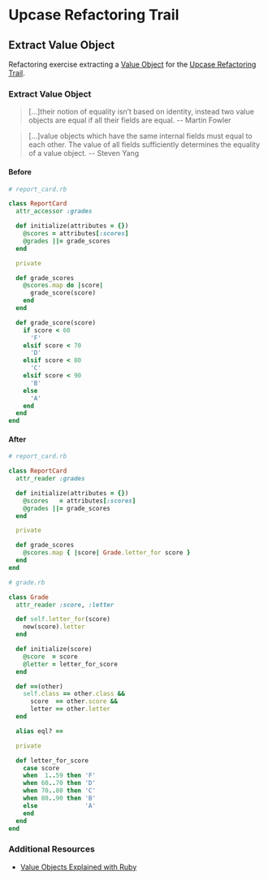 # Upcase Refactoring Trail

## Extract Value Object

Refactoring exercise extracting a [Value Object](https://martinfowler.com/bliki/ValueObject.html) for the [Upcase Refactoring Trail](https://thoughtbot.com/upcase/refactoring).

### Extract Value Object

> [...]their notion of equality isn’t based on identity, instead two value objects are equal if all their fields are equal. -- Martin Fowler

> [...]value objects which have the same internal fields must equal to each other. The value of all fields sufficiently determines the equality of a value object. -- Steven Yang

#### Before

```ruby
# report_card.rb

class ReportCard
  attr_accessor :grades

  def initialize(attributes = {})
    @scores = attributes[:scores]
    @grades ||= grade_scores
  end

  private

  def grade_scores
    @scores.map do |score|
      grade_score(score)
    end
  end

  def grade_score(score)
    if score < 60
      'F'
    elsif score < 70
      'D'
    elsif score < 80
      'C'
    elsif score < 90
      'B'
    else
      'A'
    end
  end
end
```

#### After

```ruby
# report_card.rb

class ReportCard
  attr_reader :grades

  def initialize(attributes = {})
    @scores   = attributes[:scores]
    @grades ||= grade_scores
  end

  private

  def grade_scores
    @scores.map { |score| Grade.letter_for score }
  end
end
```

```ruby
# grade.rb

class Grade
  attr_reader :score, :letter

  def self.letter_for(score)
    new(score).letter
  end

  def initialize(score)
    @score  = score
    @letter = letter_for_score
  end

  def ==(other)
    self.class == other.class &&
      score  == other.score &&
      letter == other.letter
  end

  alias eql? ==

  private

  def letter_for_score
    case score
    when  1..59 then 'F'
    when 60..70 then 'D'
    when 70..80 then 'C'
    when 80..90 then 'B'
    else             'A'
    end
  end
end
```

### Additional Resources

- [Value Objects Explained with Ruby](https://www.sitepoint.com/value-objects-explained-with-ruby/)
